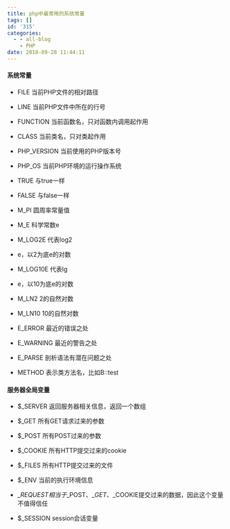 ```yaml
---
title: php中最常用的系统常量
tags: []
id: '315'
categories:
  - - all-blog
    - PHP
date: 2018-09-28 11:44:11
---
```


#### 系统常量

*   FILE 当前PHP文件的相对路径
    
*   LINE 当前PHP文件中所在的行号
    
*   FUNCTION 当前函数名，只对函数内调用起作用
    
*   CLASS 当前类名，只对类起作用
    
*   PHP\_VERSION 当前使用的PHP版本号
    
*   PHP\_OS 当前PHP环境的运行操作系统
    
*   TRUE 与true一样
    
*   FALSE 与false一样
    
*   M\_PI 圆周率常量值
    
*   M\_E 科学常数e
    
*   M\_LOG2E 代表log2
    
*   e，以2为底e的对数
    
*   M\_LOG10E 代表lg
    
*   e，以10为底e的对数
    
*   M\_LN2 2的自然对数
    
*   M\_LN10 10的自然对数
    
*   E\_ERROR 最近的错误之处
    
*   E\_WARNING 最近的警告之处
    
*   E\_PARSE 剖析语法有潜在问题之处
    
*   METHOD 表示类方法名，比如B::test
    

#### 服务器全局变量

*   $\_SERVER 返回服务器相关信息，返回一个数组
    
*   $\_GET 所有GET请求过来的参数
    
*   $\_POST 所有POST过来的参数
    
*   $\_COOKIE 所有HTTP提交过来的cookie
    
*   $\_FILES 所有HTTP提交过来的文件
    
*   $\_ENV 当前的执行环境信息
    
*   $\_REQUEST 相当于$\_POST、$\_GET、$\_COOKIE提交过来的数据，因此这个变量不值得信任
    
*   $\_SESSION session会话变量